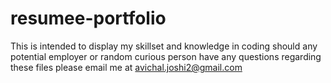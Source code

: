 # resumee-portfolio
This is intended to display my skillset and knowledge in coding
should any potential employer or random curious person have any questions regarding these files please email me at
avichal.joshi2@gmail.com
